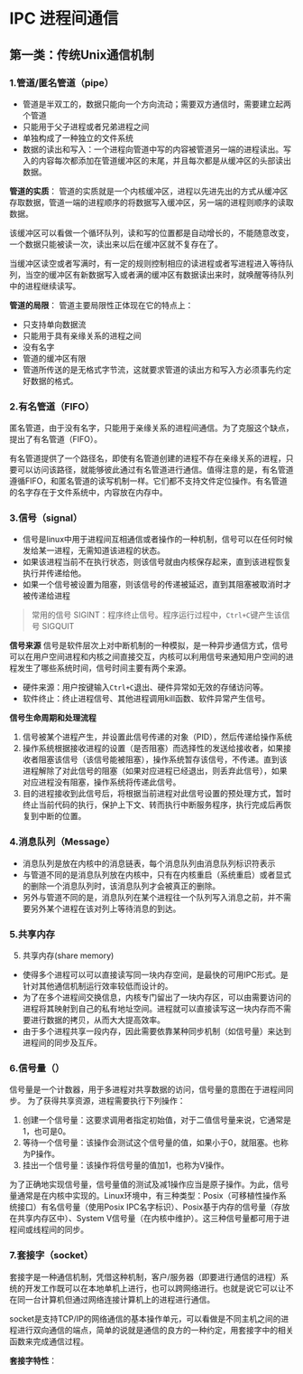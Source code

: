 # IPC 进程间通信

## 第一类：传统Unix通信机制
### 1.管道/匿名管道（pipe）
- 管道是半双工的，数据只能向一个方向流动；需要双方通信时，需要建立起两个管道
- 只能用于父子进程或者兄弟进程之间
- 单独构成了一种独立的文件系统
- 数据的读出和写入：一个进程向管道中写的内容被管道另一端的进程读出。写入的内容每次都添加在管道缓冲区的末尾，并且每次都是从缓冲区的头部读出数据。

**管道的实质**：
管道的实质就是一个内核缓冲区，进程以先进先出的方式从缓冲区存取数据，管道一端的进程顺序的将数据写入缓冲区，另一端的进程则顺序的读取数据。

该缓冲区可以看做一个循环队列，读和写的位置都是自动增长的，不能随意改变，一个数据只能被读一次，读出来以后在缓冲区就不复存在了。

当缓冲区读空或者写满时，有一定的规则控制相应的读进程或者写进程进入等待队列，当空的缓冲区有新数据写入或者满的缓冲区有数据读出来时，就唤醒等待队列中的进程继续读写。

**管道的局限**：
管道主要局限性正体现在它的特点上：
- 只支持单向数据流
- 只能用于具有亲缘关系的进程之间
- 没有名字
- 管道的缓冲区有限
- 管道所传送的是无格式字节流，这就要求管道的读出方和写入方必须事先约定好数据的格式。
### 2.有名管道（FIFO）
匿名管道，由于没有名字，只能用于亲缘关系的进程间通信。为了克服这个缺点，提出了有名管道（FIFO）。

有名管道提供了一个路径名，即使有名管道创建的进程不存在亲缘关系的进程，只要可以访问该路径，就能够彼此通过有名管道进行通信。值得注意的是，有名管道遵循FIFO，和匿名管道的读写机制一样。它们都不支持文件定位操作。有名管道的名字存在于文件系统中，内容放在内存中。

### 3.信号（signal）
- 信号是linux中用于进程间互相通信或者操作的一种机制，信号可以在任何时候发给某一进程，无需知道该进程的状态。
- 如果该进程当前不在执行状态，则该信号就由内核保存起来，直到该进程恢复执行并传递给他。
- 如果一个信号被设置为阻塞，则该信号的传递被延迟，直到其阻塞被取消时才被传递给进程

> 常用的信号
> SIGINT：程序终止信号。程序运行过程中，`Ctrl+C`键产生该信号
> SIGQUIT

**信号来源**
信号是软件层次上对中断机制的一种模拟，是一种异步通信方式，信号可以在用户空间进程和内核之间直接交互，内核可以利用信号来通知用户空间的进程发生了哪些系统时间，信号时间主要有两个来源。
- 硬件来源：用户按键输入`Ctrl+C`退出、硬件异常如无效的存储访问等。
- 软件终止：终止进程信号、其他进程调用kill函数、软件异常产生信号。

**信号生命周期和处理流程**
1.  信号被某个进程产生，并设置此信号传递的对象（PID），然后传递给操作系统
2.  操作系统根据接收进程的设置（是否阻塞）而选择性的发送给接收者，如果接收者阻塞该信号（该信号能被阻塞），操作系统暂存该信号，不传递。直到该进程解除了对此信号的阻塞（如果对应进程已经退出，则丢弃此信号），如果对应进程没有阻塞，操作系统将传递此信号。
3.  目的进程接收到此信号后，将根据当前进程对此信号设置的预处理方式，暂时终止当前代码的执行，保护上下文、转而执行中断服务程序，执行完成后再恢复到中断的位置。

### 4.消息队列（Message）
- 消息队列是放在内核中的消息链表，每个消息队列由消息队列标识符表示
- 与管道不同的是消息队列放在内核中，只有在内核重启（系统重启）或者显式的删除一个消息队列时，该消息队列才会被真正的删除。
- 另外与管道不同的是，消息队列在某个进程往一个队列写入消息之前，并不需要另外某个进程在该对列上等待消息的到达。

### 5.共享内存
5. 共享内存(share memory)

- 使得多个进程可以可以直接读写同一块内存空间，是最快的可用IPC形式。是针对其他通信机制运行效率较低而设计的。
- 为了在多个进程间交换信息，内核专门留出了一块内存区，可以由需要访问的进程将其映射到自己的私有地址空间。进程就可以直接读写这一块内存而不需要进行数据的拷贝，从而大大提高效率。
- 由于多个进程共享一段内存，因此需要依靠某种同步机制（如信号量）来达到进程间的同步及互斥。

### 6.信号量（）
信号量是一个计数器，用于多进程对共享数据的访问，信号量的意图在于进程间同步。
为了获得共享资源，进程需要执行下列操作：
1.  创建一个信号量：这要求调用者指定初始值，对于二值信号量来说，它通常是1，也可是0。
2.  等待一个信号量：该操作会测试这个信号量的值，如果小于0，就阻塞。也称为P操作。
3.  挂出一个信号量：该操作将信号量的值加1，也称为V操作。

为了正确地实现信号量，信号量值的测试及减1操作应当是原子操作。为此，信号量通常是在内核中实现的。Linux环境中，有三种类型：Posix（可移植性操作系统接口）有名信号量（使用Posix IPC名字标识）、Posix基于内存的信号量（存放在共享内存区中）、System V信号量（在内核中维护）。这三种信号量都可用于进程间或线程间的同步。


### 7.套接字（socket）
套接字是一种通信机制，凭借这种机制，客户/服务器（即要进行通信的进程）系统的开发工作既可以在本地单机上进行，也可以跨网络进行。也就是说它可以让不在同一台计算机但通过网络连接计算机上的进程进行通信。

socket是支持TCP/IP的网络通信的基本操作单元，可以看做是不同主机之间的进程进行双向通信的端点，简单的说就是通信的良方的一种约定，用套接字中的相关函数来完成通信过程。

**套接字特性**：


